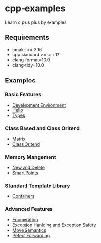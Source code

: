 # cpp-examples

Learn c plus plus by examples 

## Requirements

* cmake >= 3.16
* cpp standard >= c++17
* clang-format=10.0
* clang-tidy=10.0

## Examples

### Basic Features

* [Development Environment](src/environment/README.md)
* [Hello](src/hello/README.md)
* [Types](src/types/README.md)

### Class Based and Class Oritend

- [Matrix](src/matrix/READM.md)
- [Class Oritend](src/class_oritend/README.md)

### Memory Mangement

- [New and Delete](src/new_delete/README.md)
- [Smart Points](src/smart_pointer/README.md)

### Standard Template Library

- [Containers](src/containers/README.md)


### Advanced Features

* [Enumeration](src/enum/README.md)
* [Exception Hanlding and Exception Safety](src/exception/README.md)
* [Move Semantics](src/move_semantics/README.md)
* [Pefect Forwarding](src/pefect_forwarding/README.md)
